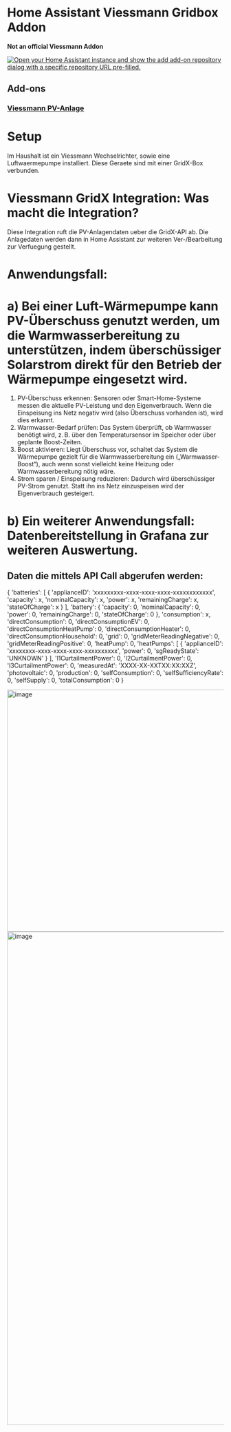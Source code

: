 # Home Assistant Viessmann Gridbox Addon
**Not an official Viessmann Addon**

[![Open your Home Assistant instance and show the add add-on repository dialog with a specific repository URL pre-filled.](https://my.home-assistant.io/badges/supervisor_add_addon_repository.svg)](https://my.home-assistant.io/redirect/supervisor_add_addon_repository/?repository_url=https%3A%2F%2Fgithub.com%2Funl0ck%2Fhomeassistant-addon-viessmann-gridbox)

## Add-ons
### [Viessmann PV-Anlage](./gridx)
# Setup
Im Haushalt ist ein Viessmann Wechselrichter, sowie eine Luftwaermepumpe installiert. Diese Geraete sind mit einer GridX-Box verbunden. 

# Viessmann GridX Integration: Was macht die Integration?
Diese Integration ruft die PV-Anlagendaten ueber die GridX-API ab. Die Anlagedaten werden dann in Home Assistant zur weiteren Ver-/Bearbeitung zur Verfuegung gestellt. 

# Anwendungsfall:
# a) Bei einer Luft-Wärmepumpe kann PV-Überschuss genutzt werden, um die Warmwasserbereitung zu unterstützen, indem überschüssiger Solarstrom direkt für den Betrieb der Wärmepumpe eingesetzt wird. 

1. PV-Überschuss erkennen:
   Sensoren oder Smart-Home-Systeme messen die aktuelle PV-Leistung und den Eigenverbrauch. Wenn die Einspeisung ins Netz negativ wird (also Überschuss vorhanden ist), wird dies
   erkannt.
2. Warmwasser-Bedarf prüfen:
   Das System überprüft, ob Warmwasser benötigt wird, z. B. über den Temperatursensor im Speicher oder über geplante Boost-Zeiten.
3. Boost aktivieren:
   Liegt Überschuss vor, schaltet das System die Wärmepumpe gezielt für die Warmwasserbereitung ein („Warmwasser-Boost“), auch wenn sonst vielleicht keine Heizung oder
   Warmwasserbereitung nötig wäre.
4. Strom sparen / Einspeisung reduzieren:
   Dadurch wird überschüssiger PV-Strom genutzt. Statt ihn ins Netz einzuspeisen wird der Eigenverbrauch gesteigert.

# b) Ein weiterer Anwendungsfall: Datenbereitstellung in Grafana zur weiteren Auswertung.

Daten die mittels API Call abgerufen werden:
-----------------------------------------------------------------------------------------
{
 'batteries': 
    [
       {
       'applianceID': 'xxxxxxxxx-xxxx-xxxx-xxxx-xxxxxxxxxxxx',
       'capacity': x, 
       'nominalCapacity': x,
       'power': x, 
       'remainingCharge': x, 
       'stateOfCharge': x
       }
    ], 
 'battery': 
     {
     'capacity': 0, 
     'nominalCapacity': 0,
     'power': 0, 
     'remainingCharge': 0, 
     'stateOfCharge': 0
     }, 
     'consumption': x, 
     'directConsumption': 0,
    'directConsumptionEV': 0, 
    'directConsumptionHeatPump': 0, 
    'directConsumptionHeater': 0, 
    'directConsumptionHousehold': 0, 
    'grid': 0,
    'gridMeterReadingNegative': 0, 
    'gridMeterReadingPositive': 0, 
    'heatPump': 0, 
    'heatPumps': 
        [
         {
          'applianceID': 'xxxxxxxx-xxxx-xxxx-xxxx-xxxxxxxxxx', 
          'power': 0, 
          'sgReadyState': 
          'UNKNOWN'
         }
        ],
    'l1CurtailmentPower': 0, 
    'l2CurtailmentPower': 0, 
    'l3CurtailmentPower': 0, 
    'measuredAt': 'XXXX-XX-XXTXX:XX:XXZ', 
    'photovoltaic': 0, 
    'production': 0, 
    'selfConsumption': 0, 
    'selfSufficiencyRate': 0,
    'selfSupply': 0, 
    'totalConsumption': 0
}  

<img width="1038" height="562" alt="image" src="https://github.com/user-attachments/assets/80a8c8c2-d232-4ee7-bfa9-1fb86f908f94" />


<img width="2258" height="1146" alt="image" src="https://github.com/user-attachments/assets/007a8005-7844-4d54-9f2f-74a7f563475e" />

